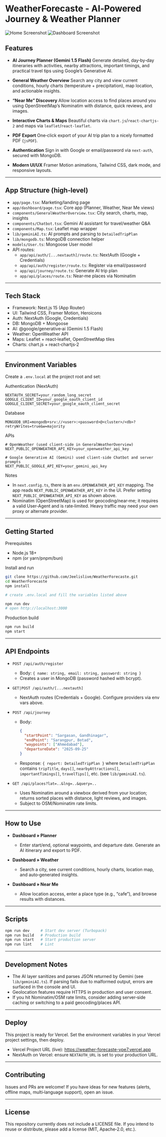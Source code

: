 # WeatherForecaste - AI‑Powered Journey & Weather Planner

![Home Screenshot](https://res.cloudinary.com/dupv4u12a/image/upload/v1758952165/Screenshot_from_2025-09-27_11-17-41_icnvlk.png)
![Dashboard Screenshot](https://res.cloudinary.com/dupv4u12a/image/upload/v1758952131/Screenshot_from_2025-09-27_11-18-16_hwagpl.png)

## Features

- **AI Journey Planner (Gemini 1.5 Flash)**
  Generate detailed, day‑by‑day itineraries with activities, nearby attractions, important timings, and practical travel tips using Google’s Generative AI.

- **General Weather Overview**
  Search any city and view current conditions, hourly charts (temperature + precipitation), map location, and actionable insights.

- **“Near Me” Discovery**
  Allow location access to find places around you using OpenStreetMap’s Nominatim with distance, quick reviews, and images.

- **Interactive Charts & Maps**
  Beautiful charts via `chart.js`/`react-chartjs-2` and maps via `leaflet`/`react-leaflet`.

- **PDF Export**
  One‑click export of your AI trip plan to a nicely formatted PDF (`jsPDF`).

- **Authentication**
  Sign in with Google or email/password via `next-auth`, secured with MongoDB.

- **Modern UI/UX**
  Framer Motion animations, Tailwind CSS, dark mode, and responsive layouts.

---

## App Structure (high‑level)

- `app/page.tsx`: Marketing/landing page
- `app/dashboard/page.tsx`: Core app (Planner, Weather, Near Me views)
- `components/GeneralWeatherOverview.tsx`: City search, charts, map, insights
- `components/Chatbot.tsx`: Gemini AI assistant for travel/weather Q&A
- `components/Map.tsx`: Leaflet map wrapper
- `lib/geminiAI.ts`: AI prompts and parsing to `DetailedTripPlan`
- `lib/mongodb.ts`: MongoDB connection helper
- `models/User.ts`: Mongoose User model
- API routes:
  - `app/api/auth/[...nextauth]/route.ts`: NextAuth (Google + Credentials)
  - `app/api/auth/register/route.ts`: Register via email/password
  - `app/api/journey/route.ts`: Generate AI trip plan
  - `app/api/places/route.ts`: Near‑me places via Nominatim

---

## Tech Stack

- Framework: Next.js 15 (App Router)
- UI: Tailwind CSS, Framer Motion, Heroicons
- Auth: NextAuth (Google, Credentials)
- DB: MongoDB + Mongoose
- AI: @google/generative‑ai (Gemini 1.5 Flash)
- Weather: OpenWeather API
- Maps: Leaflet + react‑leaflet, OpenStreetMap tiles
- Charts: chart.js + react‑chartjs‑2

---

## Environment Variables

Create a `.env.local` at the project root and set:

Authentication (NextAuth)
```
NEXTAUTH_SECRET=your_random_long_secret
GOOGLE_CLIENT_ID=your_google_oauth_client_id
GOOGLE_CLIENT_SECRET=your_google_oauth_client_secret
```

Database
```
MONGODB_URI=mongodb+srv://<user>:<password>@<cluster>/<db>?retryWrites=true&w=majority
```

APIs
```
# OpenWeather (used client-side in GeneralWeatherOverview)
NEXT_PUBLIC_OPENWEATHER_API_KEY=your_openweather_api_key

# Google Generative AI (Gemini) used client-side Chatbot and server prompts
NEXT_PUBLIC_GOOGLE_API_KEY=your_gemini_api_key
```

Notes
- In `next.config.ts`, there is an `env.OPENWEATHER_API_KEY` mapping. The app reads `NEXT_PUBLIC_OPENWEATHER_API_KEY` in the UI. Prefer setting `NEXT_PUBLIC_OPENWEATHER_API_KEY` as shown above.
- Nominatim (OpenStreetMap) is used for geocoding/near‑me; it requires a valid User‑Agent and is rate‑limited. Heavy traffic may need your own proxy or alternate provider.

---

## Getting Started

Prerequisites
- Node.js 18+
- npm (or yarn/pnpm/bun)

Install and run
```bash
git clone https://github.com/Jeelislive/WeatherForecaste.git
cd WeatherForecaste
npm install

# create .env.local and fill the variables listed above

npm run dev
# open http://localhost:3000
```

Production build
```bash
npm run build
npm start
```

---

## API Endpoints

- `POST /api/auth/register`
  - Body: `{ name: string, email: string, password: string }`
  - Creates a user in MongoDB (password hashed with bcrypt).

- `GET|POST /api/auth/[...nextauth]`
  - NextAuth routes (Credentials + Google). Configure providers via env vars above.

- `POST /api/journey`
  - Body:
    ```json
    {
      "startPoint": "Sargasan, Gandhinagar",
      "endPoint": "Sarangpur, Botad",
      "waypoints": ["Ahmedabad"],
      "departureDate": "2025-09-25"
    }
    ```
  - Response: `{ report: DetailedTripPlan }` where `DetailedTripPlan` contains `tripTitle`, `days[]`, `nearbyAttractions[]`, `importantTimings[]`, `travelTips[]`, etc. (see `lib/geminiAI.ts`).

- `GET /api/places?lat=..&lng=..&query=..`
  - Uses Nominatim around a viewbox derived from your location; returns sorted places with distance, light reviews, and images.
  - Subject to OSM/Nominatim rate limits.

---

## How to Use

- **Dashboard » Planner**
  - Enter start/end, optional waypoints, and departure date. Generate an AI itinerary and export to PDF.

- **Dashboard » Weather**
  - Search a city, see current conditions, hourly charts, location map, and auto‑generated insights.

- **Dashboard » Near Me**
  - Allow location access, enter a place type (e.g., “cafe”), and browse results with distances.

---

## Scripts

```bash
npm run dev     # Start dev server (Turbopack)
npm run build   # Production build
npm run start   # Start production server
npm run lint    # Lint
```

---

## Development Notes

- The AI layer sanitizes and parses JSON returned by Gemini (see `lib/geminiAI.ts`). If parsing fails due to malformed output, errors are surfaced in the console and UI.
- Geolocation features require HTTPS in production and user consent.
- If you hit Nominatim/OSM rate limits, consider adding server‑side caching or switching to a paid geocoding/places API.

---

## Deploy

This project is ready for Vercel. Set the environment variables in your Vercel project settings, then deploy.

- Vercel Project URL (live): https://weather-forecaste-vpe7.vercel.app
- NextAuth on Vercel: ensure `NEXTAUTH_URL` is set to your production URL.

---

## Contributing

Issues and PRs are welcome! If you have ideas for new features (alerts, offline maps, multi‑language support), open an issue.

---

## License

This repository currently does not include a LICENSE file. If you intend to reuse or distribute, please add a license (MIT, Apache‑2.0, etc.).
